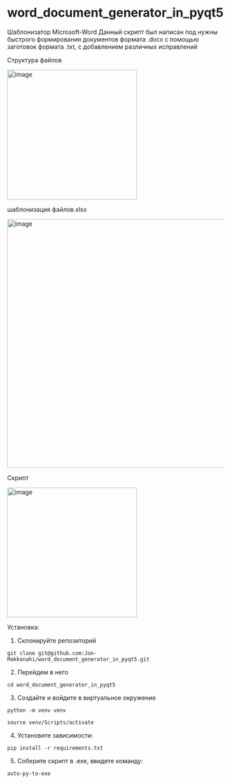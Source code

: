 # word_document_generator_in_pyqt5
Шаблонизатор Microsoft-Word
Данный скрипт был написан под нужны быстрого формирования документов формата .docx с помощью заготовок формата .txt, c добавлением различных исправлений

Cтруктура файлов

<img width="300" alt="image" src="https://user-images.githubusercontent.com/88703195/225895896-82d7e04b-6b0b-4ee8-8809-781f02a47f6b.png">

шаблонизация файлов.xlsx

<img width="575" alt="image" src="https://user-images.githubusercontent.com/88703195/225896873-6ae3f556-e5bb-4500-9835-bbaca184fead.png">

Скрипт

<img width="300" alt="image" src="https://user-images.githubusercontent.com/88703195/225896502-a55d9667-ddf0-4dbe-b426-502057289817.png">


Установка:
1. Склонируйте репозиторий
```
git clone git@github.com:Jon-Makkonahi/word_document_generator_in_pyqt5.git
```
2. Перейдем в него 
```
cd word_document_generator_in_pyqt5
```
3. Создайте и войдите в виртуальное окружение
```
python -m venv venv
```
```
source venv/Scripts/activate
```
4. Установите зависимости:
```
pip install -r requirements.txt
```
5. Cоберите скрипт в .exe, ввидете команду:
```
auto-py-to-exe
```
